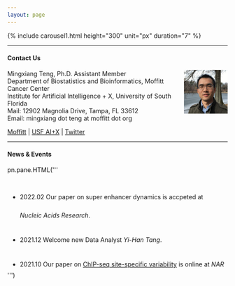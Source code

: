 ```yaml
---
layout: page
---
```


{% include carousel1.html height="300" unit="px" duration="7" %}

---

#### Contact Us

<!-- {% include JB/setup %} -->

Mingxiang Teng, Ph.D. 
<img style="float: right;width:100px;height:100px;" 
src="assets/themes/twitter/bootstrap/img/jamaicapond.jpg"> 
Assistant Member <br>
Department of Biostatistics and Bioinformatics, Moffitt Cancer Center <br>
Institute for Artificial Intelligence + X, University of South Florida <br>
Mail: 12902 Magnolia Drive, Tampa, FL 33612 <br>
Email: mingxiang dot teng at moffitt dot org

[Moffitt](https://moffitt.org/research-science/researchers/mingxiang-teng) |
[USF AI+X](https://aix.eng.usf.edu/members.html) |
[Twitter](https://twitter.com/mingxiangteng)

---

#### News & Events

pn.pane.HTML('''<div style="height:200px;line-height:3em;overflow:scroll;padding:5px;"> 

- 2022.02 Our paper on super enhancer dynamics is accpeted at *Nucleic Acids Research*.

- 2021.12 Welcome new Data Analyst *Yi-Han Tang*.

- 2021.10 Our paper on [ChIP-seq site-specific variability](https://doi.org/10.1093/nargab/lqab098) is online at *NAR Genomics and Bioinformatics*.

- 2020.12 Welcome new Postdoc *Xiang Liu*.

- 2020.12 Our paper on [enhancer connectome of EBV/KSHV cancers](https://doi.org/10.1038/s41467-020-20136-w) is online at *Nature Communications*. 

- 2020.04 Our paper on [CRISPR screen of EBV lytic switch](https://doi.org/10.1016/j.molcel.2020.03.025) is online at *Molecular Cell*.

- 2020.02 Welcome new graduate intern *Rodrigo Azuero-Dajud*. 

- 2019.06 Our paper on [gene expression during Epstein-Barr virus infection](https://doi.org/10.1128/JVI.00226-19) is online at *Journal of Virology*.

</div>''')